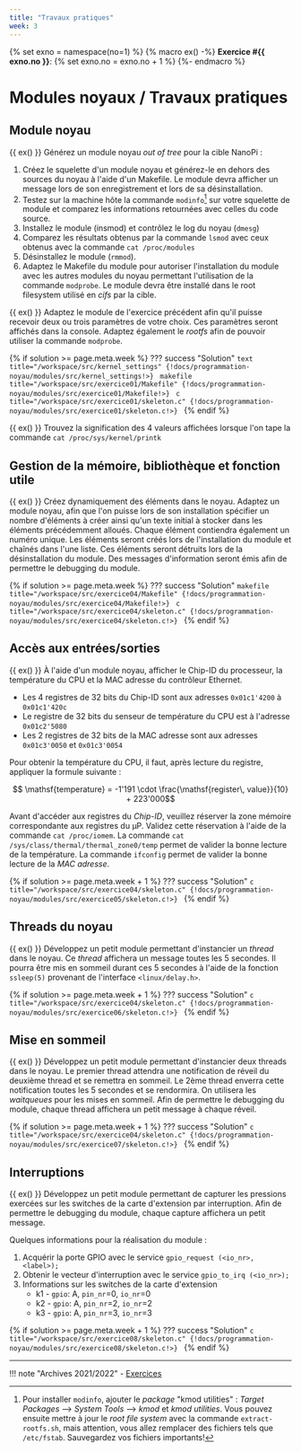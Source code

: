 ```yaml
---
title: "Travaux pratiques"
week: 3
---
```


{% set exno = namespace(no=1) %}
{% macro ex() -%}
**Exercice #{{ exno.no }}**: {% set exno.no = exno.no + 1 %}
{%- endmacro %}

# Modules noyaux / Travaux pratiques

## Module noyau

{{ ex() }} Générez un module noyau _out of tree_ pour la cible NanoPi :

1. Créez le squelette d'un module noyau et générez-le en dehors des sources du noyau à l'aide
    d'un Makefile. Le module devra afficher un message lors de son enregistrement et lors de sa
    désinstallation.
2. Testez sur la machine hôte la commande `modinfo`[^1] sur votre squelette de module et
    comparez les informations retournées avec celles du code source.
3. Installez le module (insmod) et contrôlez le log du noyau (`dmesg`)
4. Comparez les résultats obtenus par la commande `lsmod` avec ceux obtenus avec la
    commande `cat /proc/modules`
5. Désinstallez le module (`rmmod`).
6. Adaptez le Makefile du module pour autoriser l'installation du module avec les autres
    modules du noyau permettant l'utilisation de la commande `modprobe`. Le module devra
    être installé dans le root filesystem utilisé en _cifs_ par la cible.

[^1]: Pour installer  `modinfo`, ajouter le _package_ "kmod utilities" : _Target Packages_ --> _System Tools_ --> _kmod_ et _kmod utilities_. Vous pouvez ensuite mettre à jour le _root file system_ avec la commande `extract-rootfs.sh`, mais attention, vous allez remplacer des fichiers tels que `/etc/fstab`. Sauvegardez vos fichiers importants!

{{ ex() }}  Adaptez le module de l'exercice précédent afin qu'il puisse recevoir deux ou trois paramètres de
votre choix. Ces paramètres seront affichés dans la console. Adaptez également le _rootfs_ afin de
pouvoir utiliser la commande `modprobe`.

{% if solution >= page.meta.week %}
??? success "Solution"
    ```text title="/workspace/src/kernel_settings"
    {!docs/programmation-noyau/modules/src/kernel_settings!>}
    ```
    ```makefile title="/workspace/src/exercice01/Makefile"
    {!docs/programmation-noyau/modules/src/exercice01/Makefile!>}
    ```
    ```c title="/workspace/src/exercice01/skeleton.c"
    {!docs/programmation-noyau/modules/src/exercice01/skeleton.c!>}
    ```
{% endif %}

{{ ex() }}  Trouvez la signification des 4 valeurs affichées lorsque l'on tape la commande
`cat /proc/sys/kernel/printk`

## Gestion de la mémoire, bibliothèque et fonction utile

{{ ex() }} Créez dynamiquement des éléments dans le noyau. Adaptez un module noyau, afin que l'on
puisse lors de son installation spécifier un nombre d'éléments à créer ainsi qu'un texte initial à
stocker dans les éléments précédemment alloués. Chaque élément contiendra également un
numéro unique. Les éléments seront créés lors de l'installation du module et chaînés dans l'une
liste. Ces éléments seront détruits lors de la désinstallation du module. Des messages
d'information seront émis afin de permettre le debugging du module.

{% if solution >= page.meta.week %}
??? success "Solution"
    ```makefile title="/workspace/src/exercice04/Makefile"
    {!docs/programmation-noyau/modules/src/exercice04/Makefile!>}
    ```
    ```c title="/workspace/src/exercice04/skeleton.c"
    {!docs/programmation-noyau/modules/src/exercice04/skeleton.c!>}
    ```
{% endif %}

## Accès aux entrées/sorties

{{ ex() }} À l'aide d'un module noyau, afficher le Chip-ID du processeur, la température du CPU et la MAC
adresse du contrôleur Ethernet.

- Les 4 registres de 32 bits du Chip-ID sont aux adresses `0x01c1'4200` à `0x01c1'420c`
- Le registre de 32 bits du senseur de température du CPU est à l'adresse `0x01c2'5080`
- Les 2 registres de 32 bits de la MAC adresse sont aux adresses `0x01c3'0050` et
    `0x01c3'0054`

Pour obtenir la température du CPU, il faut, après lecture du registre, appliquer la formule
suivante : 

$$ \mathsf{temperature} = -1'191 \cdot \frac{\mathsf{register\, value}}{10} + 223'000$$

Avant d'accéder aux registres du _Chip-ID_, veuillez réserver la zone mémoire correspondante aux
registres du µP. Validez cette réservation à l'aide de la commande `cat /proc/iomem`.
La commande `cat /sys/class/thermal/thermal_zone0/temp` permet de valider la bonne lecture
de la température. La commande `ifconfig` permet de valider la bonne lecture de la _MAC
adresse_.

{% if solution >= page.meta.week + 1 %}
??? success "Solution"
    ```c title="/workspace/src/exercice04/skeleton.c"
    {!docs/programmation-noyau/modules/src/exercice05/skeleton.c!>}
    ```
{% endif %}

## Threads du noyau

{{ ex() }} Développez un petit module permettant d'instancier un _thread_ dans le noyau. Ce _thread_ affichera
un message toutes les 5 secondes. Il pourra être mis en sommeil durant ces 5 secondes à l'aide de
la fonction `ssleep(5)` provenant de l'interface `<linux/delay.h>`.

{% if solution >= page.meta.week + 1 %}
??? success "Solution"
    ```c title="/workspace/src/exercice04/skeleton.c"
    {!docs/programmation-noyau/modules/src/exercice06/skeleton.c!>}
    ```
{% endif %}

## Mise en sommeil

{{ ex() }} Développez un petit module permettant d'instancier deux threads dans le noyau. Le premier
thread attendra une notification de réveil du deuxième thread et se remettra en sommeil. Le 2ème
thread enverra cette notification toutes les 5 secondes et se rendormira. On utilisera les
_waitqueues_ pour les mises en sommeil. Afin de permettre le debugging du module, chaque thread
affichera un petit message à chaque réveil.

{% if solution >= page.meta.week + 1 %}
??? success "Solution"
    ```c title="/workspace/src/exercice04/skeleton.c"
    {!docs/programmation-noyau/modules/src/exercice07/skeleton.c!>}
    ```
{% endif %}

## Interruptions

{{ ex() }} Développez un petit module permettant de capturer les pressions exercées sur les switches de la
carte d'extension par interruption. Afin de permettre le debugging du module, chaque capture
affichera un petit message.

Quelques informations pour la réalisation du module :

1. Acquérir la porte GPIO avec le service
   `gpio_request (<io_nr>, <label>);`
2. Obtenir le vecteur d'interruption avec le service
   `gpio_to_irq (<io_nr>);`
3. Informations sur les switches de la carte d'extension
    - k1 - `gpio`: A, `pin_nr`=0, `io_nr`=0
    - k2 - `gpio`: A, `pin_nr`=2, `io_nr`=2
    - k3 - `gpio`: A, `pin_nr`=3, `io_nr`=3

{% if solution >= page.meta.week + 1 %}
??? success "Solution"
    ```c title="/workspace/src/exercice08/skeleton.c"
    {!docs/programmation-noyau/modules/src/exercice08/skeleton.c!>}
    ```
{% endif %}

---

!!! note "Archives 2021/2022"
    - [Exercices](assets/sp.03.2_mas_csel_noyau_modules_exercices.pdf)
